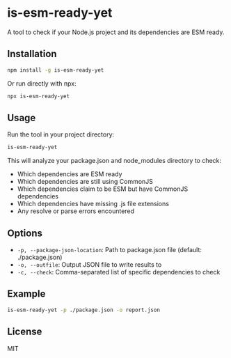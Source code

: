 # is-esm-ready-yet

A tool to check if your Node.js project and its dependencies are ESM ready.

## Installation

```bash
npm install -g is-esm-ready-yet
```

Or run directly with npx:

```bash
npx is-esm-ready-yet
```

## Usage

Run the tool in your project directory:

```bash
is-esm-ready-yet
```

This will analyze your package.json and node_modules directory to check:
- Which dependencies are ESM ready
- Which dependencies are still using CommonJS
- Which dependencies claim to be ESM but have CommonJS dependencies
- Which dependencies have missing .js file extensions
- Any resolve or parse errors encountered

## Options

- `-p, --package-json-location`: Path to package.json file (default: ./package.json)
- `-o, --outfile`: Output JSON file to write results to
- `-c, --check`: Comma-separated list of specific dependencies to check

## Example

```bash
is-esm-ready-yet -p ./package.json -o report.json
```

## License

MIT